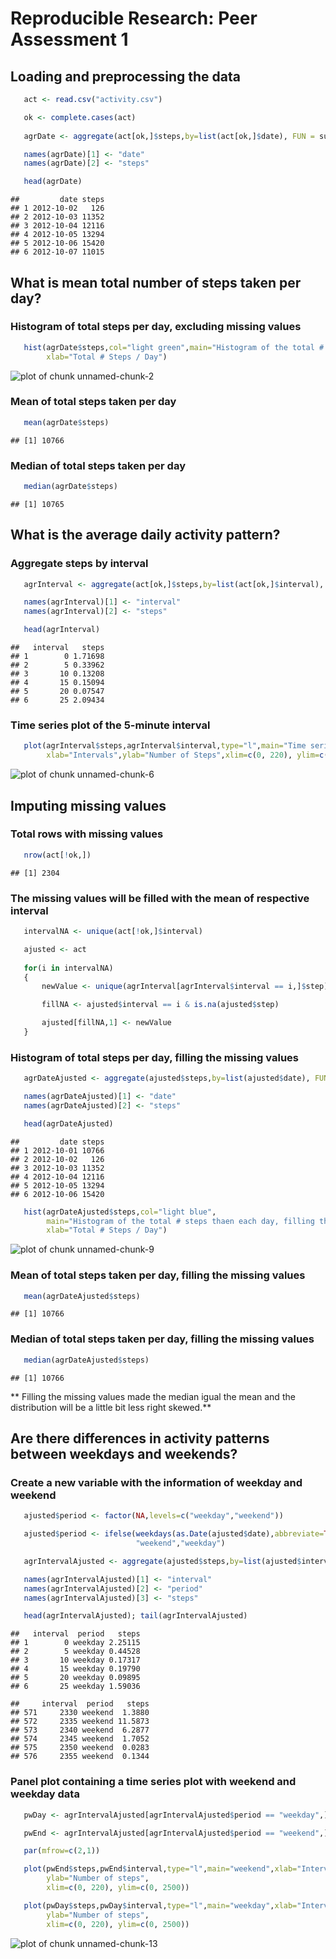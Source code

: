 # Reproducible Research: Peer Assessment 1

## Loading and preprocessing the data

```r
   act <- read.csv("activity.csv")

   ok <- complete.cases(act)
  
   agrDate <- aggregate(act[ok,]$steps,by=list(act[ok,]$date), FUN = sum)

   names(agrDate)[1] <- "date"
   names(agrDate)[2] <- "steps"

   head(agrDate) 
```

```
##         date steps
## 1 2012-10-02   126
## 2 2012-10-03 11352
## 3 2012-10-04 12116
## 4 2012-10-05 13294
## 5 2012-10-06 15420
## 6 2012-10-07 11015
```

## What is mean total number of steps taken per day?

### Histogram of total steps per day, excluding missing values

```r
   hist(agrDate$steps,col="light green",main="Histogram of the total # steps thaen each day",
        xlab="Total # Steps / Day") 
```

![plot of chunk unnamed-chunk-2](figure/unnamed-chunk-2.png) 

### Mean of total steps taken per day

```r
   mean(agrDate$steps)
```

```
## [1] 10766
```

### Median of total steps taken per day

```r
   median(agrDate$steps)
```

```
## [1] 10765
```

## What is the average daily activity pattern?

### Aggregate steps by interval

```r
   agrInterval <- aggregate(act[ok,]$steps,by=list(act[ok,]$interval), FUN = mean)

   names(agrInterval)[1] <- "interval"
   names(agrInterval)[2] <- "steps"

   head(agrInterval)
```

```
##   interval   steps
## 1        0 1.71698
## 2        5 0.33962
## 3       10 0.13208
## 4       15 0.15094
## 5       20 0.07547
## 6       25 2.09434
```

### Time series plot of the 5-minute interval

```r
   plot(agrInterval$steps,agrInterval$interval,type="l",main="Time series plot of the 5-minute interval",
        xlab="Intervals",ylab="Number of Steps",xlim=c(0, 220), ylim=c(0, 2500))
```

![plot of chunk unnamed-chunk-6](figure/unnamed-chunk-6.png) 

## Imputing missing values

### Total rows with missing values

```r
   nrow(act[!ok,])
```

```
## [1] 2304
```

### The missing values will be filled with the mean of respective interval

```r
   intervalNA <- unique(act[!ok,]$interval)

   ajusted <- act
   
   for(i in intervalNA)
   {
       newValue <- unique(agrInterval[agrInterval$interval == i,]$step)

       fillNA <- ajusted$interval == i & is.na(ajusted$step)

       ajusted[fillNA,1] <- newValue
   }
```

### Histogram of total steps per day, filling the missing values

```r
   agrDateAjusted <- aggregate(ajusted$steps,by=list(ajusted$date), FUN = sum)

   names(agrDateAjusted)[1] <- "date"
   names(agrDateAjusted)[2] <- "steps"

   head(agrDateAjusted)
```

```
##         date steps
## 1 2012-10-01 10766
## 2 2012-10-02   126
## 3 2012-10-03 11352
## 4 2012-10-04 12116
## 5 2012-10-05 13294
## 6 2012-10-06 15420
```

```r
   hist(agrDateAjusted$steps,col="light blue",
        main="Histogram of the total # steps thaen each day, filling the missing values",
        xlab="Total # Steps / Day")
```

![plot of chunk unnamed-chunk-9](figure/unnamed-chunk-9.png) 

### Mean of total steps taken per day, filling the missing values

```r
   mean(agrDateAjusted$steps)
```

```
## [1] 10766
```

### Median of total steps taken per day, filling the missing values

```r
   median(agrDateAjusted$steps)
```

```
## [1] 10766
```

** Filling the missing values made the median igual the mean and the distribution will be a little bit less right skewed.** 

## Are there differences in activity patterns between weekdays and weekends?

### Create a new variable with the information of weekday and weekend

```r
   ajusted$period <- factor(NA,levels=c("weekday","weekend"))

   ajusted$period <- ifelse(weekdays(as.Date(ajusted$date),abbreviate=TRUE) %in% c("Sat","Sun"),
                            "weekend","weekday")   

   agrIntervalAjusted <- aggregate(ajusted$steps,by=list(ajusted$interval,ajusted$period), FUN = mean)

   names(agrIntervalAjusted)[1] <- "interval"
   names(agrIntervalAjusted)[2] <- "period"
   names(agrIntervalAjusted)[3] <- "steps"

   head(agrIntervalAjusted); tail(agrIntervalAjusted)
```

```
##   interval  period   steps
## 1        0 weekday 2.25115
## 2        5 weekday 0.44528
## 3       10 weekday 0.17317
## 4       15 weekday 0.19790
## 5       20 weekday 0.09895
## 6       25 weekday 1.59036
```

```
##     interval  period   steps
## 571     2330 weekend  1.3880
## 572     2335 weekend 11.5873
## 573     2340 weekend  6.2877
## 574     2345 weekend  1.7052
## 575     2350 weekend  0.0283
## 576     2355 weekend  0.1344
```

### Panel plot containing a time series plot with weekend and weekday data

```r
   pwDay <- agrIntervalAjusted[agrIntervalAjusted$period == "weekday",]

   pwEnd <- agrIntervalAjusted[agrIntervalAjusted$period == "weekend",]

   par(mfrow=c(2,1))

   plot(pwEnd$steps,pwEnd$interval,type="l",main="weekend",xlab="Interval",
        ylab="Number of steps",
        xlim=c(0, 220), ylim=c(0, 2500))  

   plot(pwDay$steps,pwDay$interval,type="l",main="weekday",xlab="Interval",
        ylab="Number of steps",
        xlim=c(0, 220), ylim=c(0, 2500))
```

![plot of chunk unnamed-chunk-13](figure/unnamed-chunk-13.png) 
